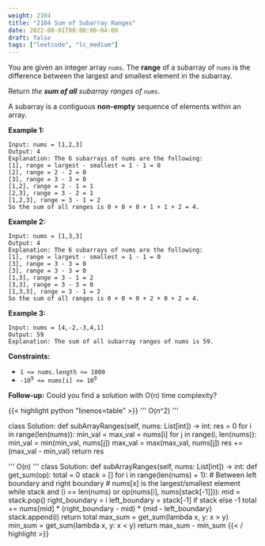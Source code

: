 ```yaml
---
weight: 2104
title: "2104 Sum of Subarray Ranges"
date: 2022-08-01T00:00:00-04:00
draft: false
tags: ["leetcode", "lc_medium"]
---
```


You are given an integer array `nums`. The **range** of a subarray of `nums` is the difference between the largest and smallest element in the subarray.

Return _the **sum of all** subarray ranges of `nums`_.

A subarray is a contiguous **non-empty** sequence of elements within an array.

**Example 1:**
```
Input: nums = [1,2,3]
Output: 4
Explanation: The 6 subarrays of nums are the following:
[1], range = largest - smallest = 1 - 1 = 0 
[2], range = 2 - 2 = 0
[3], range = 3 - 3 = 0
[1,2], range = 2 - 1 = 1
[2,3], range = 3 - 2 = 1
[1,2,3], range = 3 - 1 = 2
So the sum of all ranges is 0 + 0 + 0 + 1 + 1 + 2 = 4.
```
**Example 2:**
```
Input: nums = [1,3,3]
Output: 4
Explanation: The 6 subarrays of nums are the following:
[1], range = largest - smallest = 1 - 1 = 0
[3], range = 3 - 3 = 0
[3], range = 3 - 3 = 0
[1,3], range = 3 - 1 = 2
[3,3], range = 3 - 3 = 0
[1,3,3], range = 3 - 1 = 2
So the sum of all ranges is 0 + 0 + 0 + 2 + 0 + 2 = 4.
```
**Example 3:**
```
Input: nums = [4,-2,-3,4,1]
Output: 59
Explanation: The sum of all subarray ranges of nums is 59.
```

**Constraints:**
- `1 <= nums.length <= 1000`
- <code>-10<sup>9</sup> <= nums[i] <= 10<sup>9</sup></code>
 

**Follow-up:** Could you find a solution with O(n) time complexity?

<div class="tabs"></div>
<div class="tab-content">
<div id="python" class="lang">
{{< highlight python "linenos=table" >}}
'''
O(n^2)
'''

class Solution:
    def subArrayRanges(self, nums: List[int]) -> int:
        res = 0
        for i in range(len(nums)):
            min_val = max_val = nums[i]
            for j in range(i, len(nums)):
                min_val = min(min_val, nums[j])
                max_val = max(max_val, nums[j])
                res += (max_val - min_val)
        return res


'''
O(n)
'''
class Solution:
    def subArrayRanges(self, nums: List[int]) -> int:
        def get_sum(op):
            total = 0
            stack = []
            for i in range(len(nums) + 1):
                # Between left boundary and right boundary
                # nums[x] is the largest/smallest element
                while stack and (i == len(nums) or op(nums[i], nums[stack[-1]])):
                    mid = stack.pop()
                    right_boundary = i
                    left_boundary = stack[-1] if stack else -1
                    total += nums[mid] * (right_boundary - mid) * (mid - left_boundary)
                stack.append(i)
            return total
        max_sum = get_sum(lambda x, y: x > y)
        min_sum = get_sum(lambda x, y: x < y)
        return max_sum - min_sum
{{< / highlight >}}
</div>
</div>

